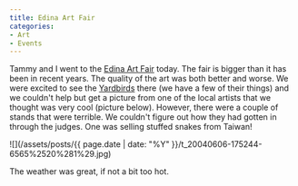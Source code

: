 ```yaml
---
title: Edina Art Fair
categories:
- Art
- Events
---
```


Tammy and I went to the [Edina Art Fair](http://www.50thandfrance.com/2004artfair.htm) today. The fair is bigger than it has been in recent years. The quality of the art was both better and worse. We were excited to see the [Yardbirds](http://www.crittercreations.com/) there (we have a few of their things) and we couldn't help but get a picture from one of the local artists that we thought was very cool (picture below). However, there were a couple of stands that were terrible. We couldn't figure out how they had gotten in through the judges. One was selling stuffed snakes from Taiwan!

![](/assets/posts/{{ page.date | date: "%Y" }}/t_20040606-175244-6565%2520%281%29.jpg)

The weather was great, if not a bit too hot.
